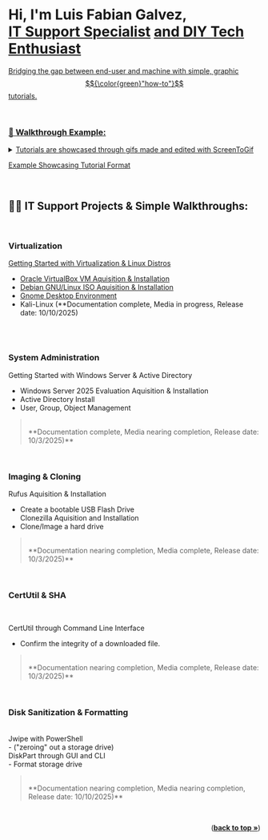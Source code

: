 <!-- Back to top link -->
<a id="readme-top"></a><h1>Hi, I'm <b>Luis Fabian Galvez</b>, <br/><a href="https://linkedin.com/in//luisfabian-g/">IT Support Specialist</a> <a href="https://www.github.com/lufagee/">and DIY Tech Enthusiast</h1>

Bridging the gap between end-user and machine with simple, graphic $${\color{green}"how-to"}$$ tutorials.</h4>

<br/>
<h3><summary><b>👯 Walkthrough Example:</b></summary></h3>
<details>
<summary>Tutorials are showcased through gifs made and edited with <a href="https://github.com/NickeManarin/ScreenToGif">ScreenToGif</a></summary>
<ol>ScreenToGif is a free, open source, and very user friendly application that allows you to turn screen recordings into gifs, and more.</b><br/>
</ol>
</details>

[Example Showcasing Tutorial Format](https://github.com/lufagee/Hide-the-Recycle-Bin/tree/main#colorgreenhide-space-the-space-recycle-space-bin)
<br/>


<br/>
<h2>👨‍💻 IT Support Projects & Simple Walkthroughs:</h2>
<br/>

<h3>Virtualization </h3>

[Getting Started with Virtualization & Linux Distros](https://github.com/lufagee/Virtualization?tab=readme-ov-file#colorlightbluegetting-space-started-space-with-space-virtualization-space-and-space-linux-space-distributions)
  - [Oracle VirtualBox VM Aquisition & Installation](https://github.com/lufagee/Virtualization?tab=readme-ov-file#oracle-virtualbox-vm-aquisition--installation) 
  - [Debian GNU/Linux ISO Aquisition & Installation](https://github.com/lufagee/Virtualization?tab=readme-ov-file#debian-gnulinux-iso-aquisition--installation)
  - [Gnome Desktop Environment](https://github.com/lufagee/Virtualization/edit/main/README.md#gnome-desktop-environment)
  - Kali-Linux (**Documentation complete, Media in progress, Release date: 10/10/2025)
<br/>
<br/>

<h3>System Administration</h3>

Getting Started with Windows Server & Active Directory<br/>
  - Windows Server 2025 Evaluation Aquisition & Installation<br/>
  - Active Directory Install<br/>
  - User, Group, Object Management<br/>

> <br/>
> **Documentation complete, Media nearing completion, Release date: 10/3/2025)**
<br/>

<h3>Imaging & Cloning</h3>

Rufus Aquisition & Installation<br/>
  - Create a bootable USB Flash Drive<br/>
Clonezilla Aquisition and Installation<br/>
  - Clone/Image a hard drive<br/>
  
> <br/>  
> **Documentation nearing completion, Media complete, Release date: 10/3/2025)**
<br/>


<h3>CertUtil & SHA</h3><br/>

CertUtil through Command Line Interface<br/>
  - Confirm the integrity of a downloaded file.<br/>

> <br/>  
> **Documentation nearing completion, Media complete, Release date: 10/3/2025)**
<br/>


<h3>Disk Sanitization & Formatting</h3><br/>
Jwipe with PowerShell<br/> 
  - ("zeroing" out a storage drive)<br/>
DiskPart through GUI and CLI<br/>
  - Format storage drive<br/>

> <br/>  
> **Documentation nearing completion, Media nearing completion, Release date: 10/10/2025)**
<br/>


<p align="right">(<a href="#readme-top"><strong>back to top »</strong></a>)</p>
